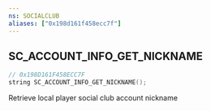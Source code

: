 ```yaml
---
ns: SOCIALCLUB
aliases: ["0x198d161f458ecc7f"]
---
```

## SC_ACCOUNT_INFO_GET_NICKNAME

```c
// 0x198D161F458ECC7F
string SC_ACCOUNT_INFO_GET_NICKNAME();
```

Retrieve local player social club account nickname

